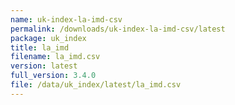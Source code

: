 ```yaml
---
name: uk-index-la-imd-csv
permalink: /downloads/uk-index-la-imd-csv/latest
package: uk_index
title: la_imd
filename: la_imd.csv
version: latest
full_version: 3.4.0
file: /data/uk_index/latest/la_imd.csv
---
```

